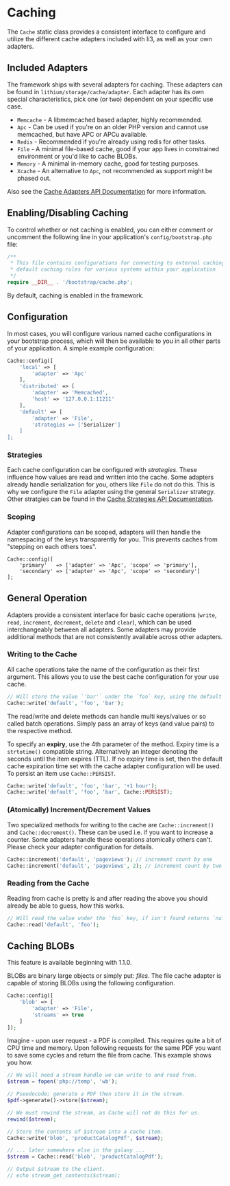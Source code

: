 # Caching

The `Cache` static class provides a consistent interface to configure and utilize the different cache adapters included with li3, as well as your own adapters.

## Included Adapters

The framework ships with several adapters for caching. These adapters can be found in
`lithium/storage/cache/adapter`. Each adapter has its own special characteristics, 
pick one (or two) dependent on your specific use case.

* `Memcache` - A libmemcached based adapter, highly recommended.
* `Apc` - Can be used if you're on an older PHP version and cannot use memcached, but have APC or APCu available.
* `Redis` - Recommended if you're already using redis for other tasks.
* `File` -  A minimal file-based cache, good if your app lives in constrained environment or you'd like to cache BLOBs.
* `Memory` - A minimal in-memory cache, good for testing purposes.
* `Xcache` - An alternative to `Apc`, not recommended as support might be phased out.

Also see the [Cache Adapters API Documentation](http://li3.me/docs/lithium/storage/cache/adapter) for more information.

## Enabling/Disabling Caching

To control whether or not caching is enabled, you can either comment or uncomment the
following line in your application's `config/bootstrap.php` file:

```php
/**
 * This file contains configurations for connecting to external caching resources, as well as
 * default caching rules for various systems within your application
 */
require __DIR__ . '/bootstrap/cache.php';
```

<div class="note note-info">
	By default, caching is enabled in the framework.
</div>

## Configuration

In most cases, you will configure various named cache configurations in your bootstrap
process, which will then be available to you in all other parts of your application. A
simple example configuration:

```php
Cache::config([
    'local' => [
        'adapter' => 'Apc'
    ],
    'distributed' => [
        'adapter' => 'Memcached',
        'host' => '127.0.0.1:11211'
    ],
    'default' => [
        'adapter' => 'File',
        'strategies => ['Serializer']
    ]
];
```

### Strategies

Each cache configuration can be configured with _strategies_. These influence how values are read and written
into the cache. Some adapters already handle serialization for you, others like `File` do not do this. This
is why we configure the `File` adapter using the general `Serializer` strategy. Other stratgies can be found
in the [Cache Strategies API Documentation](http://li3.me/docs/lithium/storage/cache/strategy).

### Scoping

Adapter configurations can be scoped, adapters will then handle the
namespacing of the keys transparently for you. This prevents caches
from "stepping on each others toes".

```
Cache::config([
    'primary'   => ['adapter' => 'Apc', 'scope' => 'primary'],
    'secondary' => ['adapter' => 'Apc', 'scope' => 'secondary']
];
```

## General Operation

Adapters provide a consistent interface for basic cache operations (`write`, `read`,
`increment`, `decrement`, `delete` and `clear`), which can be used interchangeably between
all adapters. Some adapters may provide additional methods that are not consistently
available across other adapters.

### Writing to the Cache

All cache operations take the name of the configuration as their first argument. This
allows you to use the best cache configuration for your use cache.

```php
// Will store the value `'bar'` under the `foo` key, using the default expiry.
Cache::write('default', 'foo', 'bar');
```

<div class="note">
	The read/write and delete methods can handle multi keys/values or so called batch operations. 
	Simply pass an array of keys (and value pairs) to the respective method.
</div>

To specify an **expiry**, use the 4th parameter of the method. Expiry time is a `strtotime()`
compatible string. Alternatively an integer denoting the seconds until the item expires
(TTL). If no expiry time is set, then the default cache expiration time set with the cache
adapter configuration will be used. To persist an item use `Cache::PERSIST`.

```php
Cache::write('default', 'foo', 'bar', '+1 hour');
Cache::write('default', 'foo', 'bar', Cache::PERSIST);
```

### (Atomically) Increment/Decrement Values

Two specialized methods for writing to the cache are `Cache::increment()` and `Cache::decrement()`. These
can be used i.e. if you want to increase a counter. Some adapters handle these operations atomically others
can't. Please check your adapter configuration for details.

```php
Cache::increment('default', 'pageviews'); // increment count by one
Cache::increment('default', 'pageviews', 2); // increment count by two
```

### Reading from the Cache

Reading from cache is pretty is and after reading the above you should already be able to
guess, how this works.

```php
// Will read the value under the `foo` key, if isn't found returns `null`.
Cache::read('default', 'foo');
```

## Caching BLOBs

<div class="note note-version">This feature is available beginning with 1.1.0.</div>

BLOBs are binary large objects or simply put: _files_. The file cache adapter is capable
of storing BLOBs using the following configuration. 

```php
Cache::config([
	'blob' => [
		'adapter' => 'File', 
		'streams' => true
	]
]);
```
Imagine - upon user request - a PDF is compiled. This requires quite a 
bit of CPU time and memory. Upon following requests for the same PDF you
want to save some cycles and return the file from cache. This example
shows you how.

```php
// We will need a stream handle we can write to and read from.
$stream = fopen('php://temp', 'wb');

// Pseudocode; generate a PDF then store it in the stream. 
$pdf->generate()->store($stream);

// We must rewind the stream, as Cache will not do this for us.
rewind($stream);

// Store the contents of $stream into a cache item.
Cache::write('blob', 'productCatalogPdf', $stream);
```

```php
// ... later somewhere else in the galaxy ...
$stream = Cache::read('blob', 'productCatalogPdf');

// Output $stream to the client.
// echo stream_get_contents($stream);
```


